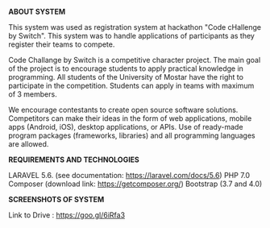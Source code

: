 **ABOUT SYSTEM**

This system was used as registration system at hackathon "Code cHallenge by Switch". This system was to handle applications of participants as they register their teams to compete.

Code Challange by Switch is a competitive character project. The main goal of the project is to encourage students to apply       practical knowledge in programming. All students of the University of Mostar have the right to participate in the competition. Students can apply in teams with maximum of 3 members.

We encourage contestants to create open source software solutions. Competitors can make their ideas in the form of web applications, mobile apps (Android, iOS), desktop applications, or APIs. Use of ready-made program packages (frameworks, libraries) and all programming languages are allowed.

**REQUIREMENTS AND TECHNOLOGIES** 

  LARAVEL 5.6. (see documentation: https://laravel.com/docs/5.6)
  PHP 7.0
  Composer (download link: https://getcomposer.org/)
  Bootstrap (3.7 and 4.0)
  
**SCREENSHOTS OF SYSTEM**

Link to Drive : https://goo.gl/6iRfa3






  
  

  
